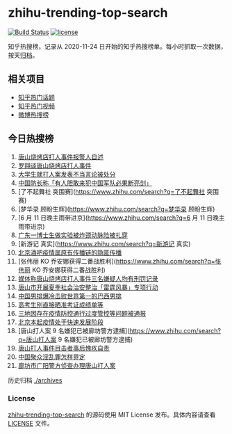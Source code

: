 # zhihu-trending-top-search

[![Build Status](https://github.com/justjavac/zhihu-trending-top-search/workflows/ci/badge.svg?branch=main)](https://github.com/justjavac/zhihu-trending-top-search/actions)
[![license](https://img.shields.io/github/license/justjavac/zhihu-trending-top-search)](https://github.com/justjavac/zhihu-trending-top-search/blob/main/LICENSE)

知乎热搜榜，记录从 2020-11-24 日开始的知乎热搜榜单。每小时抓取一次数据，按天[归档](./archives)。

## 相关项目

- [知乎热门话题](https://github.com/justjavac/zhihu-trending-hot-questions)
- [知乎热门视频](https://github.com/justjavac/zhihu-trending-hot-video)
- [微博热搜榜](https://github.com/justjavac/weibo-trending-hot-search)

## 今日热搜榜

<!-- BEGIN -->
<!-- 最后更新时间 Mon Jun 13 2022 04:09:03 GMT+0800 (China Standard Time) -->

1. [唐山烧烤店打人事件报警人自述](https://www.zhihu.com/search?q=唐山烧烤店打人事件报警人自述)
1. [罗翔谈唐山烧烤店打人事件](https://www.zhihu.com/search?q=罗翔谈唐山烧烤店打人事件)
1. [大学生就打人案发表不当言论被处分](https://www.zhihu.com/search?q=大学生就打人案发表不当言论被处分)
1. [中国防长称「有人胆敢来犯中国军队必果断亮剑」](https://www.zhihu.com/search?q=中国防长称「有人胆敢来犯中国军队必果断亮剑」)
1. [了不起舞社 突围赛](https://www.zhihu.com/search?q=了不起舞社 突围赛)
1. [梦华录 顾盼生辉](https://www.zhihu.com/search?q=梦华录 顾盼生辉)
1. [6 月 11 日晚主雨带进京](https://www.zhihu.com/search?q=6 月 11 日晚主雨带进京)
1. [广东一博士生做实验被炸颈动脉险被扎穿](https://www.zhihu.com/search?q=广东一博士生做实验被炸颈动脉险被扎穿)
1. [新游记 真实](https://www.zhihu.com/search?q=新游记 真实)
1. [北京酒吧疫情属原有传播链的隐匿传播](https://www.zhihu.com/search?q=北京酒吧疫情属原有传播链的隐匿传播)
1. [张伟丽 KO 乔安娜获得二番战胜利](https://www.zhihu.com/search?q=张伟丽 KO 乔安娜获得二番战胜利)
1. [媒体称唐山烧烤店打人事件三名嫌疑人均有刑罚记录](https://www.zhihu.com/search?q=媒体称唐山烧烤店打人事件三名嫌疑人均有刑罚记录)
1. [唐山市开展夏季社会治安整治「雷霆风暴」专项行动](https://www.zhihu.com/search?q=唐山市开展夏季社会治安整治「雷霆风暴」专项行动)
1. [中国男排爆冷击败世界第一的巴西男排](https://www.zhihu.com/search?q=中国男排爆冷击败世界第一的巴西男排)
1. [高考生别直接晒准考证成绩单等](https://www.zhihu.com/search?q=高考生别直接晒准考证成绩单等)
1. [三地因存在疫情防控通行过度管控等问题被通报](https://www.zhihu.com/search?q=三地因存在疫情防控通行过度管控等问题被通报)
1. [北京本起疫情处于快速发展阶段](https://www.zhihu.com/search?q=北京本起疫情处于快速发展阶段)
1. [唐山打人案 9 名嫌犯已被廊坊警方逮捕](https://www.zhihu.com/search?q=唐山打人案 9 名嫌犯已被廊坊警方逮捕)
1. [唐山打人事件目击者事后愧疚自责](https://www.zhihu.com/search?q=唐山打人事件目击者事后愧疚自责)
1. [中国聚众淫乱罪怎样界定](https://www.zhihu.com/search?q=中国聚众淫乱罪怎样界定)
1. [廊坊市广阳警方侦查办理唐山打人案](https://www.zhihu.com/search?q=廊坊市广阳警方侦查办理唐山打人案)

<!-- END -->

历史归档 [./archives](./archives)

### License

[zhihu-trending-top-search](https://github.com/justjavac/zhihu-trending-top-search)
的源码使用 MIT License 发布。具体内容请查看 [LICENSE](./LICENSE) 文件。
